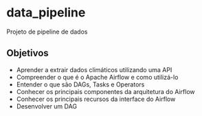 # data_pipeline
Projeto de pipeline de dados

## Objetivos
- Aprender a extrair dados climáticos utilizando uma API
- Compreender o que é o Apache Airflow e como utilizá-lo
- Entender o que são DAGs, Tasks e Operators
- Conhecer os principais componentes da arquitetura do Airflow
- Conhecer os principais recursos da interface do Airflow
- Desenvolver um DAG
